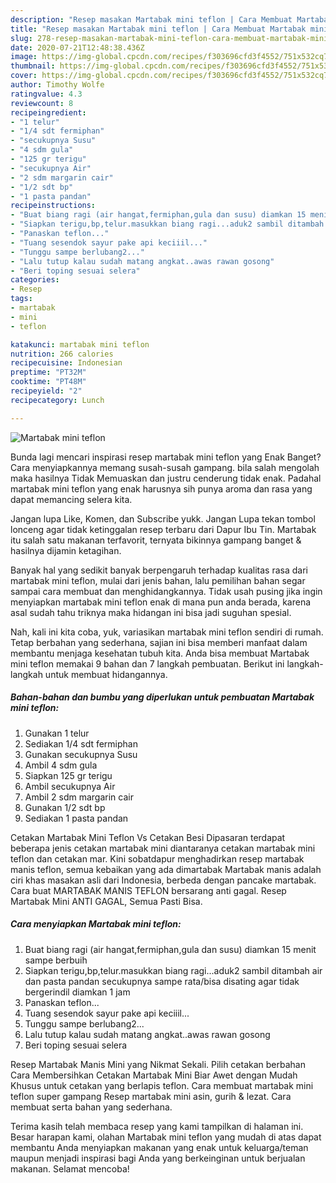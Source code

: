```yaml
---
description: "Resep masakan Martabak mini teflon | Cara Membuat Martabak mini teflon Yang Bisa Manjain Lidah"
title: "Resep masakan Martabak mini teflon | Cara Membuat Martabak mini teflon Yang Bisa Manjain Lidah"
slug: 278-resep-masakan-martabak-mini-teflon-cara-membuat-martabak-mini-teflon-yang-bisa-manjain-lidah
date: 2020-07-21T12:48:38.436Z
image: https://img-global.cpcdn.com/recipes/f303696cfd3f4552/751x532cq70/martabak-mini-teflon-foto-resep-utama.jpg
thumbnail: https://img-global.cpcdn.com/recipes/f303696cfd3f4552/751x532cq70/martabak-mini-teflon-foto-resep-utama.jpg
cover: https://img-global.cpcdn.com/recipes/f303696cfd3f4552/751x532cq70/martabak-mini-teflon-foto-resep-utama.jpg
author: Timothy Wolfe
ratingvalue: 4.3
reviewcount: 8
recipeingredient:
- "1 telur"
- "1/4 sdt fermiphan"
- "secukupnya Susu"
- "4 sdm gula"
- "125 gr terigu"
- "secukupnya Air"
- "2 sdm margarin cair"
- "1/2 sdt bp"
- "1 pasta pandan"
recipeinstructions:
- "Buat biang ragi (air hangat,fermiphan,gula dan susu) diamkan 15 menit sampe berbuih"
- "Siapkan terigu,bp,telur.masukkan biang ragi...aduk2 sambil ditambah air dan pasta pandan secukupnya sampe rata/bisa disating agar tidak bergerindil diamkan 1 jam"
- "Panaskan teflon..."
- "Tuang sesendok sayur pake api keciiil..."
- "Tunggu sampe berlubang2..."
- "Lalu tutup kalau sudah matang angkat..awas rawan gosong"
- "Beri toping sesuai selera"
categories:
- Resep
tags:
- martabak
- mini
- teflon

katakunci: martabak mini teflon 
nutrition: 266 calories
recipecuisine: Indonesian
preptime: "PT32M"
cooktime: "PT48M"
recipeyield: "2"
recipecategory: Lunch

---
```



![Martabak mini teflon](https://img-global.cpcdn.com/recipes/f303696cfd3f4552/751x532cq70/martabak-mini-teflon-foto-resep-utama.jpg)

Bunda lagi mencari inspirasi resep martabak mini teflon yang Enak Banget? Cara menyiapkannya memang susah-susah gampang. bila salah mengolah maka hasilnya Tidak Memuaskan dan justru cenderung tidak enak. Padahal martabak mini teflon yang enak harusnya sih punya aroma dan rasa yang dapat memancing selera kita.

Jangan lupa Like, Komen, dan Subscribe yukk. Jangan Lupa tekan tombol lonceng agar tidak ketinggalan resep terbaru dari Dapur Ibu Tin. Martabak itu salah satu makanan terfavorit, ternyata bikinnya gampang banget &amp; hasilnya dijamin ketagihan.

Banyak hal yang sedikit banyak berpengaruh terhadap kualitas rasa dari martabak mini teflon, mulai dari jenis bahan, lalu pemilihan bahan segar sampai cara membuat dan menghidangkannya. Tidak usah pusing jika ingin menyiapkan martabak mini teflon enak di mana pun anda berada, karena asal sudah tahu triknya maka hidangan ini bisa jadi suguhan spesial.


Nah, kali ini kita coba, yuk, variasikan martabak mini teflon sendiri di rumah. Tetap berbahan yang sederhana, sajian ini bisa memberi manfaat dalam membantu menjaga kesehatan tubuh kita. Anda bisa membuat Martabak mini teflon memakai 9 bahan dan 7 langkah pembuatan. Berikut ini langkah-langkah untuk membuat hidangannya.

<!--inarticleads1-->

##### Bahan-bahan dan bumbu yang diperlukan untuk pembuatan Martabak mini teflon:

1. Gunakan 1 telur
1. Sediakan 1/4 sdt fermiphan
1. Gunakan secukupnya Susu
1. Ambil 4 sdm gula
1. Siapkan 125 gr terigu
1. Ambil secukupnya Air
1. Ambil 2 sdm margarin cair
1. Gunakan 1/2 sdt bp
1. Sediakan 1 pasta pandan


Cetakan Martabak Mini Teflon Vs Cetakan Besi Dipasaran terdapat beberapa jenis cetakan martabak mini diantaranya cetakan martabak mini teflon dan cetakan mar. Kini sobatdapur menghadirkan resep martabak manis teflon, semua kebaikan yang ada dimartabak Martabak manis adalah ciri khas masakan asli dari Indonesia, berbeda dengan pancake martabak. Cara buat MARTABAK MANIS TEFLON bersarang anti gagal. Resep Martabak Mini ANTI GAGAL, Semua Pasti Bisa. 

<!--inarticleads2-->

##### Cara menyiapkan Martabak mini teflon:

1. Buat biang ragi (air hangat,fermiphan,gula dan susu) diamkan 15 menit sampe berbuih
1. Siapkan terigu,bp,telur.masukkan biang ragi...aduk2 sambil ditambah air dan pasta pandan secukupnya sampe rata/bisa disating agar tidak bergerindil diamkan 1 jam
1. Panaskan teflon...
1. Tuang sesendok sayur pake api keciiil...
1. Tunggu sampe berlubang2...
1. Lalu tutup kalau sudah matang angkat..awas rawan gosong
1. Beri toping sesuai selera


Resep Martabak Manis Mini yang Nikmat Sekali. Pilih cetakan berbahan Cara Membersihkan Cetakan Martabak Mini Biar Awet dengan Mudah Khusus untuk cetakan yang berlapis teflon. Cara membuat martabak mini teflon super gampang Resep martabak mini asin, gurih &amp; lezat. Cara membuat serta bahan yang sederhana. 

Terima kasih telah membaca resep yang kami tampilkan di halaman ini. Besar harapan kami, olahan Martabak mini teflon yang mudah di atas dapat membantu Anda menyiapkan makanan yang enak untuk keluarga/teman maupun menjadi inspirasi bagi Anda yang berkeinginan untuk berjualan makanan. Selamat mencoba!
